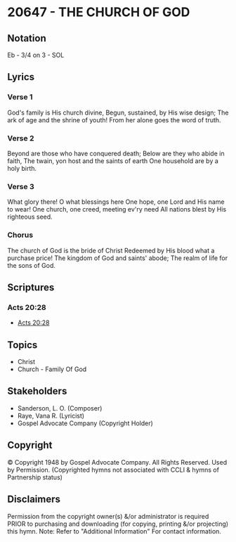 # 20647 - THE CHURCH OF GOD

## Notation

Eb - 3/4 on 3 - SOL

## Lyrics

### Verse 1

God's family is His church divine, Begun, sustained, by His wise design; The ark of age and the shrine of youth! From her alone goes the word of truth.

### Verse 2

Beyond are those who have conquered death; Below are they who abide in faith, The twain, yon host and the saints of earth One household are by a holy birth.

### Verse 3

What glory there! O what blessings here One hope, one Lord and His name to wear! One church, one creed, meeting ev'ry need All nations blest by His righteous seed.

### Chorus

The church of God is the bride of Christ Redeemed by His blood what a purchase price! The kingdom of God and saints' abode; The realm of life for the sons of God.


## Scriptures

### Acts 20:28

- [Acts 20:28](https://www.biblegateway.com/passage/?search=Acts%2020%3A28)


## Topics

- Christ
- Church - Family Of God

## Stakeholders

- Sanderson, L. O. (Composer)
- Raye, Vana R. (Lyricist)
- Gospel Advocate Company (Copyright Holder)

## Copyright

© Copyright 1948 by Gospel Advocate Company. All Rights Reserved. Used by Permission.
(Copyrighted hymns not associated with CCLI & hymns of Partnership status)

## Disclaimers

Permission from the copyright owner(s) &/or administrator is required PRIOR to purchasing and downloading (for copying, printing &/or projecting) this hymn.
Note: Refer to "Additional Information" For contact information.


